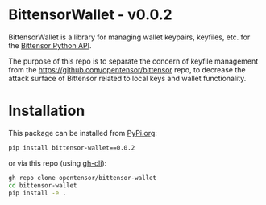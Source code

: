 # BittensorWallet - v0.0.2

BittensorWallet is a library for managing wallet keypairs, keyfiles, etc. for the [Bittensor Python API](https://github.com/opentensor/bittensor).  

The purpose of this repo is to separate the concern of keyfile management from the https://github.com/opentensor/bittensor repo, to decrease the attack surface of Bittensor related to local keys and wallet functionality.  

# Installation
This package can be installed from [PyPi.org](https://pypi.org/project/bittensor-wallet/):
```bash
pip install bittensor-wallet==0.0.2
```
or via this repo (using [gh-cli](https://cli.github.com/)):  
```bash
gh repo clone opentensor/bittensor-wallet
cd bittensor-wallet
pip install -e .
```


